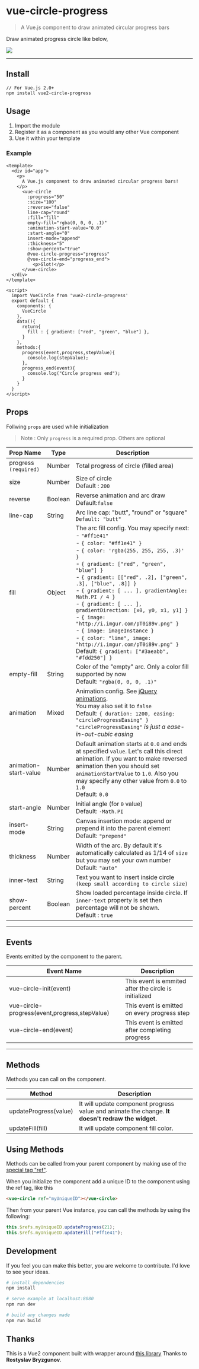# vue-circle-progress

> A Vue.js component to draw animated circular progress bars

Draw animated progress circle like below,

![](http://i.imgur.com/zV5VUQG.png)

---
## Install
````
// For Vue.js 2.0+
npm install vue2-circle-progress
````
## Usage
1. Import the module
2. Register it as a component as you would any other Vue component
3. Use it within your template

### Example
````vue
<template>
  <div id="app">
    <p>
      A Vue.js component to draw animated circular progress bars!
    </p>
      <vue-circle
        :progress="50"
        :size="100"
        :reverse="false"
        line-cap="round"
        :fill="fill"
        empty-fill="rgba(0, 0, 0, .1)"
        :animation-start-value="0.0"
        :start-angle="0"
        insert-mode="append"
        :thickness="5"
        :show-percent="true"
        @vue-circle-progress="progress"
        @vue-circle-end="progress_end">
          <p>Slot!</p>
      </vue-circle>
  </div>
</template>

<script>
  import VueCircle from 'vue2-circle-progress'
  export default {
    components: {
      VueCircle
    },
    data(){
      return{
        fill : { gradient: ["red", "green", "blue"] },
      }
    },
    methods:{
      progress(event,progress,stepValue){
        console.log(stepValue);
      },
      progress_end(event){
        console.log("Circle progress end");
      }
    }
  }
</script>
````

## Props
Follwing `props` are used while initialization
> Note : Only `progress` is a required prop. Others are optional

| Prop Name | Type | Description |
|----------|------|--------------|
| progress `(required)`| Number | Total progress of circle (filled area) |
| size | Number | Size of circle<br>Default : `200` |
| reverse | Boolean | Reverse animation and arc draw <br>Default:`false`|
| line-cap | String | Arc line cap: "butt", "round" or "square" <br> `Default: "butt"` |
| fill | Object | The arc fill config. You may specify next:  <br>- `"#ff1e41"` <br>- `{ color: "#ff1e41" }` <br>- `{ color: 'rgba(255, 255, 255, .3)' }` <br>- `{ gradient: ["red", "green", "blue"] }` <br>- `{ gradient: [["red", .2], ["green", .3], ["blue", .8]] }` <br>- `{ gradient: [ ... ], gradientAngle: Math.PI / 4 }` <br>- `{ gradient: [ ... ], gradientDirection: [x0, y0, x1, y1] }` <br>- `{ image: "http://i.imgur.com/pT0i89v.png" }`<br>- `{ image: imageInstance }`<br>- `{ color: "lime", image: "http://i.imgur.com/pT0i89v.png" }` <br> Default: `{ gradient: ["#3aeabb", "#fdd250"] }` |
| empty-fill | String | Color of the "empty" arc. Only a color fill supported by now <br> Default: `"rgba(0, 0, 0, .1)"` |
| animation  | Mixed | Animation config. See [jQuery animations](http://api.jquery.com/animate/). <br> You may also set it to `false` <br> Default: `{ duration: 1200, easing: "circleProgressEasing" }`  <br> `"circleProgressEasing"` *is just a ease-in-out-cubic easing* |
| animation-start-value | Number | Default animation starts at `0.0` and ends at specified `value`. Let's call this direct animation. If you want to make reversed animation then you should set `animationStartValue` to `1.0`. Also you may specify any other value from `0.0` to `1.0` <br> Default: `0.0` |
| start-angle | Number | Initial angle (for `0` value) <br> Default: `-Math.PI` |
| insert-mode | String | Canvas insertion mode: append or prepend it into the parent element <br> Default: `"prepend"` |
| thickness | Number | Width of the arc. By default it's automatically calculated as 1/14 of `size` but you may set your own number <br> Default: `"auto"` |
| inner-text | String | Text you want to insert inside circle `(keep small according to circle size)` |
| show-percent | Boolean | Show loaded percentage inside circle. If `inner-text` property is set then percentage will not be shown. <br> Default : `true`|
---

## Events
Events emitted by the component to the parent.

|Event Name|Description|
|----------|-----------|
|vue-circle-init(event)| This event is emmited after the circle is initialized |
|vue-circle-progress(event,progress,stepValue)|This event is emitted on every progress step|
|vue-circle-end(event)|This event is emitted after completing progress|
------------------

## Methods
Methods you can call on the component.

| Method | Description |
|------------|-------------|
| updateProgress(value) | It will update component progress value and animate the change. **It doesn't redraw the widget.** |
| updateFill(fill) | It will update component fill color. |

## Using Methods
Methods can be called from your parent component by making use of the <a href="https://vuejs.org/v2/api/#ref">special tag "ref"</a>.

When you initialize the component add a unique ID to the component using the ref tag, like this

```html
<vue-circle ref="myUniqueID"></vue-circle>
```
Then from your parent Vue instance, you can call the methods by using the following:

```javascript
this.$refs.myUniqueID.updateProgress(21);
this.$refs.myUniqueID.updateFill("#ff1e41");
```

## Development
If you feel you can make this better, you are welcome to contribute. I'd love to see your ideas.
``` bash
# install dependencies
npm install

# serve example at localhost:8080
npm run dev

# build any changes made
npm run build
```
## Thanks
This is a Vue2 component built with wrapper around [this library](https://github.com/kottenator/jquery-circle-progress) Thanks to **Rostyslav Bryzgunov**.
